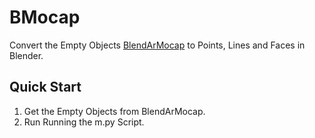 # BMocap

Convert the Empty Objects [BlendArMocap](https://github.com/cgtinker/BlendArMocap) to Points, Lines and Faces in Blender.

## Quick Start

1. Get the Empty Objects from BlendArMocap.
2. Run Running the m.py Script.
